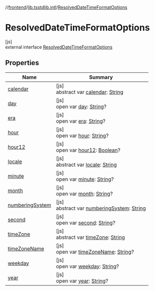 //[frontend](../../../index.md)/[lib.tsstdlib.intl](../index.md)/[ResolvedDateTimeFormatOptions](index.md)

# ResolvedDateTimeFormatOptions

[js]\
external interface [ResolvedDateTimeFormatOptions](index.md)

## Properties

| Name | Summary |
|---|---|
| [calendar](calendar.md) | [js]<br>abstract var [calendar](calendar.md): [String](https://kotlinlang.org/api/latest/jvm/stdlib/kotlin/-string/index.html) |
| [day](day.md) | [js]<br>open var [day](day.md): [String](https://kotlinlang.org/api/latest/jvm/stdlib/kotlin/-string/index.html)? |
| [era](era.md) | [js]<br>open var [era](era.md): [String](https://kotlinlang.org/api/latest/jvm/stdlib/kotlin/-string/index.html)? |
| [hour](hour.md) | [js]<br>open var [hour](hour.md): [String](https://kotlinlang.org/api/latest/jvm/stdlib/kotlin/-string/index.html)? |
| [hour12](hour12.md) | [js]<br>open var [hour12](hour12.md): [Boolean](https://kotlinlang.org/api/latest/jvm/stdlib/kotlin/-boolean/index.html)? |
| [locale](locale.md) | [js]<br>abstract var [locale](locale.md): [String](https://kotlinlang.org/api/latest/jvm/stdlib/kotlin/-string/index.html) |
| [minute](minute.md) | [js]<br>open var [minute](minute.md): [String](https://kotlinlang.org/api/latest/jvm/stdlib/kotlin/-string/index.html)? |
| [month](month.md) | [js]<br>open var [month](month.md): [String](https://kotlinlang.org/api/latest/jvm/stdlib/kotlin/-string/index.html)? |
| [numberingSystem](numbering-system.md) | [js]<br>abstract var [numberingSystem](numbering-system.md): [String](https://kotlinlang.org/api/latest/jvm/stdlib/kotlin/-string/index.html) |
| [second](second.md) | [js]<br>open var [second](second.md): [String](https://kotlinlang.org/api/latest/jvm/stdlib/kotlin/-string/index.html)? |
| [timeZone](time-zone.md) | [js]<br>abstract var [timeZone](time-zone.md): [String](https://kotlinlang.org/api/latest/jvm/stdlib/kotlin/-string/index.html) |
| [timeZoneName](time-zone-name.md) | [js]<br>open var [timeZoneName](time-zone-name.md): [String](https://kotlinlang.org/api/latest/jvm/stdlib/kotlin/-string/index.html)? |
| [weekday](weekday.md) | [js]<br>open var [weekday](weekday.md): [String](https://kotlinlang.org/api/latest/jvm/stdlib/kotlin/-string/index.html)? |
| [year](year.md) | [js]<br>open var [year](year.md): [String](https://kotlinlang.org/api/latest/jvm/stdlib/kotlin/-string/index.html)? |
